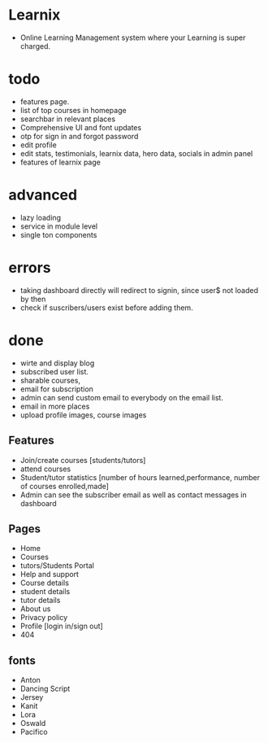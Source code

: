 # Learnix 
- Online Learning Management system where your Learning is super charged. 

# todo 
- features page.
- list of top courses in homepage
- searchbar in relevant places
- Comprehensive UI and font updates
- otp for sign in and forgot password
- edit profile
- edit stats, testimonials, learnix data, hero data, socials in admin panel
- features of learnix page


# advanced
- lazy loading
- service in module level
- single ton components

# errors
- taking dashboard directly will redirect to signin, since user$ not loaded by then
- check if suscribers/users exist before adding them.


# done
- wirte and display blog
- subscribed user list.
- sharable courses,
- email for subscription
- admin can send custom email to everybody on the email list. 
- email in more places
- upload profile images, course images 




## Features
   - Join/create courses [students/tutors]
   - attend courses
   - Student/tutor statistics [number of hours learned,performance, number of courses enrolled,made]
   - Admin can see the subscriber email as well as contact messages in dashboard


## Pages
  - Home
  - Courses
  - tutors/Students Portal
  - Help and support
  - Course details
  - student details
  - tutor details
  - About us
  - Privacy policy
  - Profile [login in/sign out]
  - 404 

## fonts 
  - Anton
  - Dancing Script
  - Jersey
  - Kanit
  - Lora
  - Oswald
  - Pacifico
